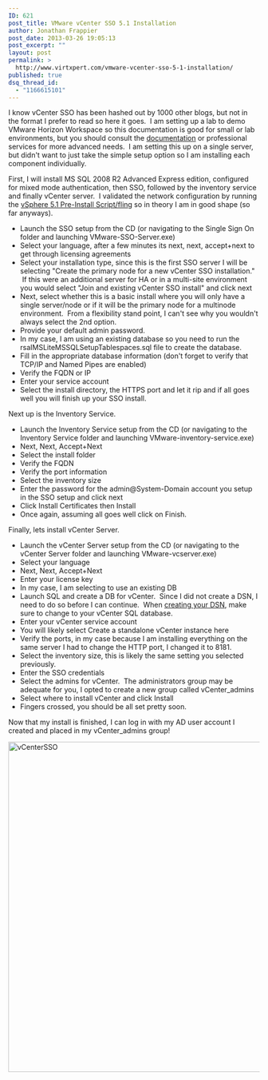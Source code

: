 ```yaml
---
ID: 621
post_title: VMware vCenter SSO 5.1 Installation
author: Jonathan Frappier
post_date: 2013-03-26 19:05:13
post_excerpt: ""
layout: post
permalink: >
  http://www.virtxpert.com/vmware-vcenter-sso-5-1-installation/
published: true
dsq_thread_id:
  - "1166615101"
---
```

I know vCenter SSO has been hashed out by 1000 other blogs, but not in the format I prefer to read so here it goes.  I am setting up a lab to demo VMware Horizon Workspace so this documentation is good for small or lab environments, but you should consult the <a href="http://www.vmware.com/support/pubs/vsphere-esxi-vcenter-server-pubs.html" target="_blank">documentation</a> or professional services for more advanced needs.  I am setting this up on a single server, but didn't want to just take the simple setup option so I am installing each component individually.

First, I will install MS SQL 2008 R2 Advanced Express edition, configured for mixed mode authentication, then SSO, followed by the inventory service and finally vCenter server.  I validated the network configuration by running the <a href="http://www.virtxpert.com/running-vcenter-sso-5-1-pre-install-check-script/" target="_blank">vSphere 5.1 Pre-Install Script/fling</a> so in theory I am in good shape (so far anyways).
<ul>
	<li>Launch the SSO setup from the CD (or navigating to the Single Sign On folder and launching VMware-SSO-Server.exe)</li>
	<li>Select your language, after a few minutes its next, next, accept+next to get through licensing agreements</li>
	<li>Select your installation type, since this is the first SSO server I will be selecting "Create the primary node for a new vCenter SSO installation."  If this were an additional server for HA or in a multi-site environment you would select "Join and existing vCenter SSO install" and click next</li>
	<li>Next, select whether this is a basic install where you will only have a single server/node or if it will be the primary node for a multinode environment.  From a flexibility stand point, I can't see why you wouldn't always select the 2nd option.</li>
	<li>Provide your default admin password.</li>
	<li>In my case, I am using an existing database so you need to run the rsaIMSLiteMSSQLSetupTablespaces.sql file to create the database.</li>
	<li>Fill in the appropriate database information (don't forget to verify that TCP/IP and Named Pipes are enabled)</li>
	<li>Verify the FQDN or IP</li>
	<li>Enter your service account</li>
	<li>Select the install directory, the HTTPS port and let it rip and if all goes well you will finish up your SSO install.</li>
</ul>
Next up is the Inventory Service.
<ul>
	<li><span style="line-height: 13px;">Launch the Inventory Service setup from the CD (or navigating to the Inventory Service folder and launching VMware-inventory-service.exe)</span></li>
	<li>Next, Next, Accept+Next</li>
	<li>Select the install folder</li>
	<li>Verify the FQDN</li>
	<li>Verify the port information</li>
	<li>Select the inventory size</li>
	<li>Enter the password for the admin@System-Domain account you setup in the SSO setup and click next</li>
	<li>Click Install Certificates then Install</li>
	<li>Once again, assuming all goes well click on Finish.</li>
</ul>
Finally, lets install vCenter Server.
<ul>
	<li><span style="line-height: 13px;">Launch the vCenter Server setup from the CD (or navigating to the vCenter Server folder and launching VMware-vcserver.exe)
</span></li>
	<li>Select your language</li>
	<li>Next, Next, Accept+Next</li>
	<li>Enter your license key</li>
	<li>In my case, I am selecting to use an existing DB</li>
	<li>Launch SQL and create a DB for vCenter.  Since I did not create a DSN, I need to do so before I can continue.  When <a href="http://kb.vmware.com/selfservice/microsites/search.do?language=en_US&amp;cmd=displayKC&amp;externalId=2032885" target="_blank">creating your DSN</a>, make sure to change to your vCenter SQL database.</li>
	<li>Enter your vCenter service account</li>
	<li>You will likely select Create a standalone vCenter instance here</li>
	<li>Verify the ports, in my case because I am installing everything on the same server I had to change the HTTP port, I changed it to 8181.</li>
	<li>Select the inventory size, this is likely the same setting you selected previously.</li>
	<li>Enter the SSO credentials</li>
	<li>Select the admins for vCenter.  The administrators group may be adequate for you, I opted to create a new group called vCenter_admins</li>
	<li>Select where to install vCenter and click Install</li>
	<li>Fingers crossed, you should be all set pretty soon.</li>
</ul>
Now that my install is finished, I can log in with my AD user account I created and placed in my vCenter_admins group!

<a href="http://www.virtxpert.com/wp-content/uploads/2013/03/vCenterSSO.jpg"><img class="aligncenter size-full wp-image-625" alt="vCenterSSO" src="http://www.virtxpert.com/wp-content/uploads/2013/03/vCenterSSO.jpg" width="898" height="661" /></a>